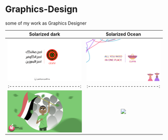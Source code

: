 # Graphics-Design
some of my work as Graphics Designer


Solarized dark             |  Solarized Ocean
:-------------------------:|:-------------------------:
![](https://github.com/mamoun-kubur/Graphics-Design/blob/master/abshir.png)  |  ![](https://github.com/mamoun-kubur/Graphics-Design/blob/master/guffa.png)
:-------------------------:|:-------------------------:
![](https://github.com/mamoun-kubur/Graphics-Design/blob/master/sudan.png)  |  ![](https://github.com/mamoun-kubur/Graphics-Design/blob/master/wedding.png)

